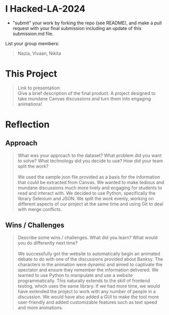 # I Hacked-LA-2024
- "submit" your work by forking the repo (see README), and make a pull request with your final submission including an update of this submission.md file. 

List your group members:
> Nazia, Vivaan, Nikita

# This Project
> Link to presentation:
> <br>Give a brief description of the final product: A project designed to take mundane Canvas discussions and turn them into engaging animations!

# Reflection
## Approach
> What was your approach to the dataset? What problem did you want to solve? What technology did you decide to use? How did your team split the work?
> <br><br>We used the sample json file provided as a basis for the information that could be extracted from Canvas. We wanted to make tedious and mundane discussions much more lively and engaging for students to read and interact with. We decided to use Python, specifically the library Selenium and JSON. We split the work evenly, working on different aspects of our project at the same time and using Git to deal with merge conflicts.

## Wins / Challenges
> Describe some wins / challenges. What did you learn? What would you do differently next time?
> <br><br>We successfully got the website to automatically begin an animated debate to do with one of the discussions provided about Banksy. The characters in the animation were dynamic and aimed to captivate the spectator and ensure they remember the information delivered. We learned to use Python to manipulate and use a website programmatically. This naturally extends to the skill of frontend testing, which uses the same library. If we had more time, we would have extended the project to work with any number of people in a discussion. We would have also added a GUI to make the tool more user-friendly and added customizable features such as text speed and more animations.


